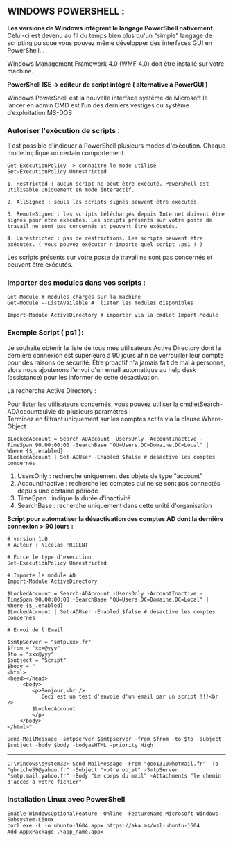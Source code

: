

WINDOWS POWERSHELL : 
---------------------------------------------------------------------------------------------------------
**Les versions de Windows intègrent le langage PowerShell nativement.**  
Celui-ci est devenu au fil du temps bien plus qu'un "simple" langage de scripting puisque vous pouvez même développer 
des interfaces GUI en PowerShell...

Windows Management Framework 4.0 (WMF 4.0) doit être installé sur votre machine.

**PowerShell ISE -> éditeur de script intégré ( alternative à PowerGUI )**

Windows PowerShell est la nouvelle interface système de Microsoft le lancer en admin
CMD est l’un des derniers vestiges du système d’exploitation MS-DOS

### Autoriser l'exécution de scripts :

Il est possible d'indiquer à PowerShell plusieurs modes d'exécution. Chaque mode implique un certain comportement.

    Get-ExecutionPolicy -> connaitre le mode utilisé
    Set-ExecutionPolicy Unrestricted

    1. Restricted : aucun script ne peut être exécuté. PowerShell est utilisable uniquement en mode interactif.

    2. AllSigned : seuls les scripts signés peuvent être exécutés.

    3. RemoteSigned : les scripts téléchargés depuis Internet doivent être signés pour être exécutés. Les scripts présents sur votre poste de travail ne sont pas concernés et peuvent être exécutés.

    4. Unrestricted : pas de restrictions. Les scripts peuvent être exécutés. ( vous pouvez exécuter n'importe quel script .ps1 ! )
    
    
Les scripts présents sur votre poste de travail ne sont pas concernés et peuvent être exécutés.

### Importer des modules dans vos scripts :

    Get-Module # modules chargés sur la machine
    Get-Module --ListAvailable #  lister les modules disponibles
    
    Import-Module ActiveDirectory # importer via la cmdlet Import-Module
 
### Exemple Script ( ps1 ):
 
Je souhaite obtenir la liste de tous mes utilisateurs Active Directory dont la dernière connexion est supérieure à 90 jours 
afin de verrouiller leur compte pour des raisons de sécurité. Être proactif n'a jamais fait de mal à personne, 
alors nous ajouterons l'envoi d'un email automatique au help desk (assistance) pour les informer de cette désactivation.  
 
La recherche Active Directory :

Pour lister les utilisateurs concernés, vous pouvez utiliser la cmdletSearch-ADAccountsuivie de plusieurs paramètres :  
Terminez en filtrant uniquement sur les comptes actifs via la clause Where-Object

    $LockedAccount = Search-ADAccount -UsersOnly -AccountInactive -TimeSpan 90.00:00:00 -SearchBase "OU=Users,DC=Domaine,DC=Local" | Where {$_.enabled}
    $LockedAccount | Set-ADUser -Enabled $false # désactive les comptes concernés
    
1. UsersOnly : recherche uniquement des objets de type "account"
2. AccountInactive : recherche les comptes qui ne se sont pas connectés depuis une certaine période
3. TimeSpan : indique la durée d'inactivité
4. SearchBase : recherche uniquement dans cette unité d'organisation  

**Script pour automatiser la désactivation des comptes AD dont la dernière connexion > 90 jours :**


    # version 1.0
    # Auteur : Nicolas PRIGENT

    # Force le type d'execution
    Set-ExecutionPolicy Unrestricted

    # Importe le module AD
    Import-Module ActiveDirectory
    
    $LockedAccount = Search-ADAccount -UsersOnly -AccountInactive -TimeSpan 90.00:00:00 -SearchBase "OU=Users,DC=Domaine,DC=Local" | Where {$_.enabled}
    $LockedAccount | Set-ADUser -Enabled $false # désactive les comptes concernés
    
    # Envoi de l'Email
    
    $smtpServer = "smtp.xxx.fr"
    $from = "xxx@yyy"
    $to = "xxx@yyy"
    $subject = "Script"
    $body = "
    <html>
    <head></head>
         <body>
            <p>Bonjour,<br />
               Ceci est un test d'envoie d'un email par un script !!!<br />
            $LockedAccount
            </p>
        </body>
    </html>"

    Send-MailMessage -smtpserver $smtpserver -from $from -to $to -subject $subject -body $body -bodyasHTML -priority High
  
---
    
    C:\Windows\system32> Send-MailMessage -From "geo1310@hotmail.fr" -To "gbriche59@yahoo.fr" -Subject "votre objet" -SmtpServer "smtp.mail.yahoo.fr" -Body "Le corps du mail" -Attachments "le chemin d’accès à votre fichier"

### Installation Linux avec PowerShell
    Enable-WindowsOptionalFeature -Online -FeatureName Microsoft-Windows-Subsystem-Linux
    curl.exe -L -o ubuntu-1604.appx https://aka.ms/wsl-ubuntu-1604
    Add-AppxPackage .\app_name.appx










